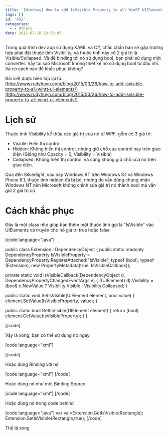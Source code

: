 ```yaml
---
title: '[Windows] How to add IsVisible Property to all WinRT UIElement'
tags: []
id: '452'
categories:
  - - Others
date: 2015-07-18 23:56:05
---
```


Trong quá trình dev app sử dụng XAML và C#, chắc chắn bạn sẽ gặp trường hợp phải đặt thuộc tính Visibility, và thuộc tính này có 2 giá trị là Visible/Collapsed. Và để binding tới nó sử dụng bool, bạn phải sử dụng một converter. Vậy tại sao Microsoft không thiết kế nó sử dụng bool từ đầu nhỉ. Và có cách nào để khắc phục không?

Bài viết được biên tập lại từ: [http://www.rudyhuyn.com/blog/2015/03/26/how-to-add-isvisible-property-to-all-winrt-ui-elements/](http://www.rudyhuyn.com/blog/2015/03/26/how-to-add-isvisible-property-to-all-winrt-ui-elements/)
<!-- more -->
# Lịch sử

Thuộc tính Visibility kế thừa các giá trị của nó từ WPF, gồm có 3 giá trị:

*   Visible: Hiển thị control
*   Hidden: Không hiển thị control, nhưng giữ chỗ của control này trên giao diện (Giống như Opacity = 0, Visibility = Visible)
*   Collapsed: Không hiển thị control, và cũng không giữ chỗ của nó trên giao diện.

Qua đến Silverlight, sau này Windows RT trên Windows 8.1 và Windows Phone 8.1, thuộc tính hidden đã bị bỏ, nhưng do vẫn dùng chung nhân Windows NT nên Microsoft không chỉnh sửa giá trị nó thành bool mà vẫn giữ 2 giá trị cũ

# Cách khắc phục

Đây là một class nhỏ giúp bạn thêm một thuộc tính gọi là "IsVisible" vào UIElements và truyền cho nó giá trị true hoặc false

\[code language="java"\]

public class Extension : DependencyObject { public static readonly DependencyProperty IsVisibleProperty = DependencyProperty.RegisterAttached("IsVisible", typeof (bool), typeof (Extension), new PropertyMetadata(true, IsVisibleCallback));

private static void IsVisibleCallback(DependencyObject d, DependencyPropertyChangedEventArgs e) { ((UIElement) d).Visibility = (bool) e.NewValue ? Visibility.Visible : Visibility.Collapsed; }

public static void SetIsVisible(UIElement element, bool value) { element.SetValue(IsVisibleProperty, value); }

public static bool GetIsVisible(UIElement element) { return (bool) element.GetValue(IsVisibleProperty); } }

\[/code\]

Vậy là xong, bạn có thể sử dụng nó ngay

\[code language="xml"\]

<Page x:Class="IsVisibleSample.MainPage" xmlns="http://schemas.microsoft.com/winfx/2006/xaml/presentation" xmlns:x="http://schemas.microsoft.com/winfx/2006/xaml" xmlns:d="http://schemas.microsoft.com/expression/blend/2008" xmlns:mc="http://schemas.openxmlformats.org/markup-compatibility/2006" xmlns:ext="using:Huyn" mc:Ignorable="d"> <Rectangle Height="100" Width="100" Fill="Red" x:Name="Rectangle" ext:Extension.IsVisible="false"/> </Page>

\[/code\]

Hoặc dùng Binding với nó

\[code language="xml"\] <CheckBox x:Name="MyCheckBox" IsChecked="True" Content="show rectangle"/> <Rectangle Height="100" Width="100" Fill="Red" x:Name="Rectangle" ext:Extension.IsVisible="{Binding IsChecked,ElementName=MyCheckBox}"/> \[/code\]

Hoặc dùng nó như một Binding Source

\[code language="xml"\] <CheckBox IsChecked="{Binding (ext:Extension.IsVisible),ElementName=Rectangle}" IsEnabled="False" Content="rectangle is visible?"/> \[/code\]

Hoặc dùng nó trong code behind

\[code language="java"\] var val=Extension.GetIsVisible(Rectangle); Extension.SetIsVisible(Rectangle,true); \[/code\]

Thế là xong
